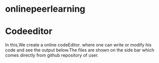 # onlinepeerlearning


# Codeeditor

In this,We create a online codeEditor. where one can write or modify his code and see the output below.The files are shown on the side bar which comes directly from github repository of user.  

